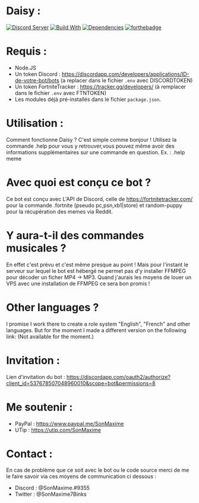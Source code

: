 # Daisy :
[![Discord Server](https://discordapp.com/api/guilds/653651087722807318/embed.png)](https://discord.gg/5ZR88qd)
[![Build With](https://img.shields.io/npm/v/discord.js.svg?maxAge=3600)](https://www.npmjs.com/package/discord.js)
[![Dependencies](https://img.shields.io/david/expressjs/express.svg)](https://github.com/SonMaxime/Daisy.DJS-FR/blob/master/package.json)
[![forthebadge](https://forthebadge.com/images/badges/made-with-javascript.svg)](https://forthebadge.com)

# Requis : 
- Node.JS
- Un token Discord : https://discordapp.com/developers/applications/ID-de-votre-bot/bots (a replacer dans le fichier `.env` avec DISCORDTOKEN)
- Un token FortniteTracker : https://tracker.gg/developers/ (à remplacer dans le fichier `.env` avec FTNTOKEN)
- Les modules déjà pré-installés dans le fichier `package.json`.

# Utilisation :
Comment fonctionne Daisy ? C'est simple comme bonjour ! 
Utilisez la commande .help pour vous y retrouver,vous pouvez même avoir des informations supplémentaires sur une commande en question. Ex. : .help meme 

# Avec quoi est conçu ce bot ? 
Ce bot est conçu avec L'API de Discord, celle de https://fortnitetracker.com/ pour la commande .fortnite (pseudo pc,psn,xb1|store) et random-puppy pour la récupération des memes via Reddit.

# Y aura-t-il des commandes musicales ?
En effet c'est prévu et c'est même presque au point ! Mais pour l'instant le serveur sur lequel le bot est hébergé ne permet pas d'y installer FFMPEG pour décoder un ficher MP4 -> MP3. Quand j'aurais les moyens de louer un VPS avec une installation de FFMPEG ce sera bon promis !

# Other languages ?
I promise I work there to create a role system "English", "French" and other languages. But for the moment I made a different version on the following link: (Not available for the moment.)

# Invitation :

Lien d'invitation du bot : https://discordapp.com/oauth2/authorize?client_id=537678507048960010&scope=bot&permissions=8

# Me soutenir : 

- PayPal : https://www.paypal.me/SonMaxime
- UTip : https://utip.com/SonMaxime

# Contact :

En cas de problème que ce soit avec le bot ou le code source merci de me le faire savoir via ces moyens de communication ci dessous :

- Discord : @SonMaxime.#9355
- Twitter : @SonMaxime7Binks
